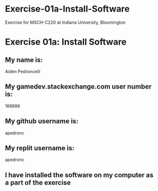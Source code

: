 # Exercise-01a-Install-Software

Exercise for MSCH-C220 at Indiana University, Bloomington

# Exercise 01a: Install Software

## My name is:
Aiden Pedroncelli

## My gamedev.stackexchange.com user number is:
166686

## My github username is:
apedronc

## My replit username is:
apedronc

## I have installed the software on my computer as a part of the exercise
```

